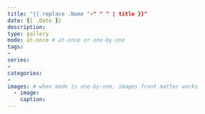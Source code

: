 ```yaml
---
title: "{{ replace .Name "-" " " | title }}"
date: {{ .Date }}
description: 
type: gallery
mode: at-once # at-once or one-by-one
tags:
-
series:
-
categories:
-
images: # when mode is one-by-one, images front matter works
  - image: 
    caption: 
---
```

